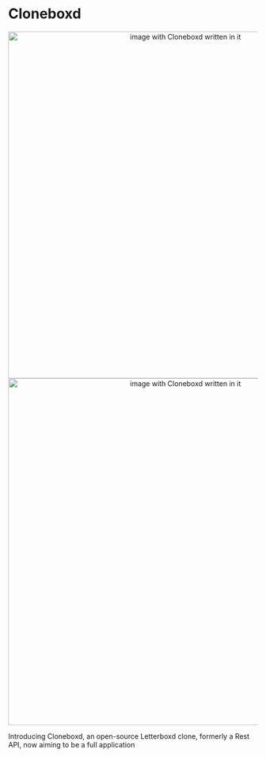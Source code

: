# Cloneboxd
<p align="center">
  <img src="https://user-images.githubusercontent.com/80872981/159750766-57540e44-3cde-4889-9542-9ae8420e0ee1.png#gh-light-mode-only" alt="image with Cloneboxd written in it" width="700"/>
  <img src="https://user-images.githubusercontent.com/80872981/166695554-eea85e7d-39b3-4687-8f3d-476eccac37bf.png#gh-dark-mode-only" alt="image with Cloneboxd written in it" width="700"/>

</p>

Introducing Cloneboxd, an open-source Letterboxd clone, formerly a Rest API, now aiming to be a full application
